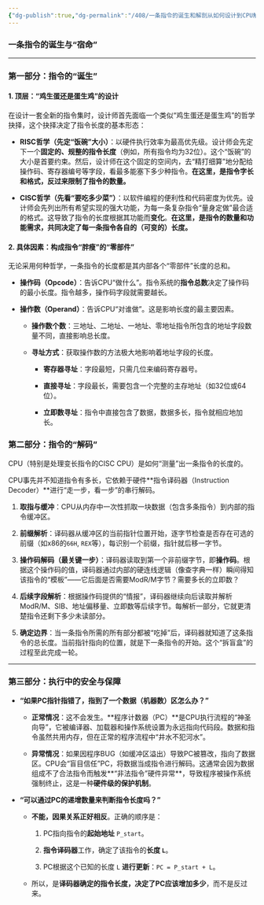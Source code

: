 ```yaml
---
{"dg-publish":true,"dg-permalink":"/408/一条指令的诞生和解剖从如何设计到CPU解码🤔","permalink":"/408/一条指令的诞生和解剖从如何设计到CPU解码🤔/","dgShowBacklinks":true,"dgShowLocalGraph":true,"dgShowInlineTitle":true}
---
```


### 一条指令的诞生与“宿命”
---

### 第一部分：指令的“诞生”

#### 1. 顶层：“鸡生蛋还是蛋生鸡”的设计

在设计一套全新的指令集时，设计师首先面临一个类似“鸡生蛋还是蛋生鸡”的哲学抉择，这个抉择决定了指令长度的基本形态：

- **RISC哲学（先定“饭碗”大小）**：以硬件执行效率为最高优先级。设计师会先定下一个**固定的、规整的指令长度**（例如，所有指令均为32位）。这个“饭碗”的大小是首要约束。然后，设计师在这个固定的空间内，去“精打细算”地分配给操作码、寄存器编号等字段，看最多能塞下多少种指令。**在这里，是指令字长和格式，反过来限制了指令的数量。**
    
- **CISC哲学（先看“要吃多少菜”）**：以软件编程的便利性和代码密度为优先。设计师会先列出所有希望实现的强大功能，为每一条复杂指令“量身定做”最合适的格式。这导致了指令的长度根据其功能而**变化**。**在这里，是指令的数量和功能需求，共同决定了每一条指令各自的（可变的）长度。**
    

#### 2. 具体因素：构成指令“胖瘦”的“零部件”

无论采用何种哲学，一条指令的长度都是其内部各个“零部件”长度的总和。

- **操作码（Opcode）**：告诉CPU“做什么”。指令系统的**指令总数**决定了操作码的最小长度。指令越多，操作码字段就需要越长。
    
- **操作数（Operand）**：告诉CPU“对谁做”。这是影响长度的最主要因素。
    
    - **操作数个数**：三地址、二地址、一地址、零地址指令所包含的地址字段数量不同，直接影响总长度。
        
    - **寻址方式**：获取操作数的方法极大地影响着地址字段的长度。
        
        - **寄存器寻址**：字段最短，只需几位来编码寄存器号。
            
        - **直接寻址**：字段最长，需要包含一个完整的主存地址（如32位或64位）。
            
        - **立即数寻址**：指令中直接包含了数据，数据多长，指令就相应地加长。
            
### 第二部分：指令的“解码”

CPU（特别是处理变长指令的CISC CPU）是如何“测量”出一条指令的长度的。

CPU事先并不知道指令有多长，它依赖于硬件**指令译码器（Instruction Decoder）**进行“走一步，看一步”的串行解码。

1. **取指与缓冲**：CPU从内存中一次性抓取一块数据（包含多条指令）到内部的指令缓冲区。
    
2. **前缀解析**：译码器从缓冲区的当前指针位置开始，逐字节检查是否存在可选的前缀（如x86的`66H`, `REX`等），每识别一个前缀，指针就后移一字节。
    
3. **操作码解码（最关键一步）**：译码器读取到第一个非前缀字节，即**操作码**。根据这个操作码的值，译码器通过内部的硬连线逻辑（像查字典一样）瞬间得知该指令的“模板”——它后面是否需要ModR/M字节？需要多长的立即数？
    
4. **后续字段解析**：根据操作码提供的“情报”，译码器继续向后读取并解析ModR/M、SIB、地址偏移量、立即数等后续字节。每解析一部分，它就更清楚指令还剩下多少未读部分。
    
5. **确定边界**：当一条指令所需的所有部分都被“吃掉”后，译码器就知道了这条指令的总长度。当前指针指向的位置，就是下一条指令的开始。这个“拆盲盒”的过程至此完成一轮。
    

---

### 第三部分：执行中的安全与保障

- **“如果PC指针指错了，指到了一个数据（机器数）区怎么办？”**
    
    - **正常情况**：这不会发生。**程序计数器（PC）**是CPU执行流程的“神圣向导”，它被编译器、加载器和操作系统设置为永远指向代码段。数据和指令虽然共用内存，但在正常的程序流程中“井水不犯河水”。
        
    - **异常情况**：如果因程序BUG（如缓冲区溢出）导致PC被篡改，指向了数据区。CPU会“盲目信任”PC，将数据当成指令进行解码。这通常会因为数据组成不了合法指令而触发**“非法指令”硬件异常**，导致程序被操作系统强制终止，这是一种**硬件级的保护机制**。
        
- **“可以通过PC的递增数量来判断指令长度吗？”**
    
    - **不能，因果关系正好相反**。正确的顺序是：
        
        1. PC指向指令的**起始地址** `P_start`。
            
        2. **指令译码器**工作，确定了该指令的**长度 `L`**。
            
        3. PC根据这个已知的长度 `L` **进行更新**：`PC = P_start + L`。
            
    - 所以，是**译码器确定的指令长度，决定了PC应该增加多少**，而不是反过来。
        